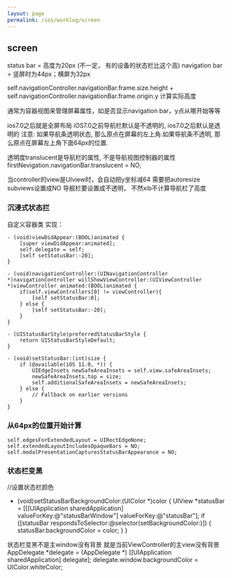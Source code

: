```yaml
---
layout: page
permalink: /ios/worklog/screen
---
```


## screen

status bar = 高度为20px  (不一定， 有的设备的状态栏比这个高)
navigation bar = 竖屏时为44px；横屏为32px

self.navigationController.navigationBar.frame.size.height + self.navigationController.navigationBar.frame.origin.y  计算实际高度

通常为容器视图来管理屏幕属性，如是否显示navigation bar，y点从哪开始等等

ios7.0之后就是全屏布局
iOS7.0之前导航栏默认是不透明的, ios7.0之后默认是透明的
注意: 如果导航条透明状态, 那么原点在屏幕的左上角.如果导航条不透明, 那么原点在屏幕左上角下面64px的位置.

透明度translucent是导航栏的属性, 不是导航视图控制器的属性
firstNevigation.navigationBar.translucent = NO;

当controller的view是UIview时，会自动把y坐标减64
需要把autoresize subviews设置成NO
导舰栏要设置成不透明， 不然xib不计算导航栏了高度

### 沉浸式状态拦
自定义容器类  实现：

    - (void)viewDidAppear:(BOOL)animated {
        [super viewDidAppear:animated];
        self.delegate = self;
        [self setStatusBar:-20];
    }

    - (void)navigationController:(UINavigationController *)navigationController willShowViewController:(UIViewController *)viewController animated:(BOOL)animated {
        if(self.viewControllers[0] != viewController){
            [self setStatusBar:0];
        } else {
            [self setStatusBar:-20];
        }
    }
    
    - (UIStatusBarStyle)preferredStatusBarStyle {
        return UIStatusBarStyleDefault;
    }
    
    - (void)setStatusBar:(int)size {
        if (@available(iOS 11.0, *)) {
            UIEdgeInsets newSafeAreaInsets = self.view.safeAreaInsets;
            newSafeAreaInsets.top = size;
            self.additionalSafeAreaInsets = newSafeAreaInsets;
        } else {
            // Fallback on earlier versions
        }
    }

### 从64px的位置开始计算

    self.edgesForExtendedLayout = UIRectEdgeNone;
    self.extendedLayoutIncludesOpaqueBars = NO;
    self.modalPresentationCapturesStatusBarAppearance = NO;

### 状态栏变黑
//设置状态栏颜色
- (void)setStatusBarBackgroundColor:(UIColor *)color {
    UIView *statusBar = [[[UIApplication sharedApplication] valueForKey:@"statusBarWindow"] valueForKey:@"statusBar"];
    if ([statusBar respondsToSelector:@selector(setBackgroundColor:)]) {
        statusBar.backgroundColor = color;
    }
}

状态栏变黑不是主window没有背景  就是当前ViewController的主view没有背景
AppDelegate *delegate = (AppDelegate *) [[UIApplication sharedApplication] delegate];
    delegate.window.backgroundColor = UIColor.whiteColor;
